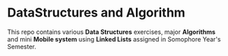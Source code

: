 # DataStructures and Algorithm
This repo contains various **Data Structures** exercises, major  **Algorithms** and mini **Mobile system** using __Linked Lists__ assigned in Somophore Year's Semester.
